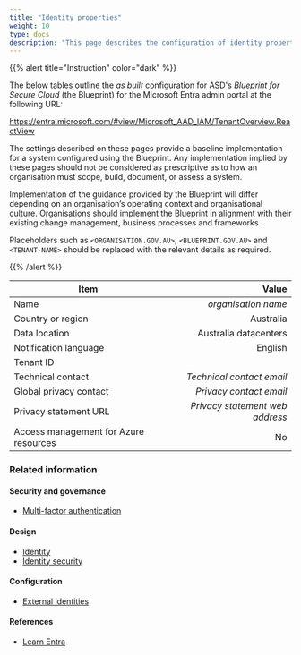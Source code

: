 ```yaml
---
title: "Identity properties"
weight: 10
type: docs
description: "This page describes the configuration of identity properties within Microsoft Entra ID associated with systems built according to the guidance provided by ASD's Blueprint for Secure Cloud."
---
```


{{% alert title="Instruction" color="dark" %}}

The below tables outline the _as built_ configuration for ASD's _Blueprint for Secure Cloud_ (the Blueprint) for the Microsoft Entra admin portal at the following URL:

<https://entra.microsoft.com/#view/Microsoft_AAD_IAM/TenantOverview.ReactView>

The settings described on these pages provide a baseline implementation for a system configured using the Blueprint. Any implementation implied by these pages should not be considered as prescriptive as to how an organisation must scope, build, document, or assess a system.

Implementation of the guidance provided by the Blueprint will differ depending on an organisation’s operating context and organisational culture. Organisations should implement the Blueprint in alignment with their existing change management, business processes and frameworks.

Placeholders such as `<ORGANISATION.GOV.AU>`, `<BLUEPRINT.GOV.AU>` and `<TENANT-NAME>` should be replaced with the relevant details as required.

{{% /alert %}}

| Item                                  |                           Value |
| ------------------------------------- | ------------------------------: |
| Name                                  |             _organisation name_ |
| Country or region                     |                       Australia |
| Data location                         |           Australia datacenters |
| Notification language                 |                         English |
| Tenant ID                             |                                 |
| Technical contact                     |       _Technical contact email_ |
| Global privacy contact                |         _Privacy contact email_ |
| Privacy statement URL                 | _Privacy statement web address_ |
| Access management for Azure resources |                              No |

### Related information

#### Security and governance

- [Multi-factor authentication](/security-and-governance/essential-eight/multi-factor-authentication)

#### Design

- [Identity](/design/platform/identity)
- [Identity security](/design/platform/security/identity-security)

#### Configuration

- [External identities](/configuration/entra-id/external-identities)

#### References

- [Learn Entra](https://learn.microsoft.com/entra)
